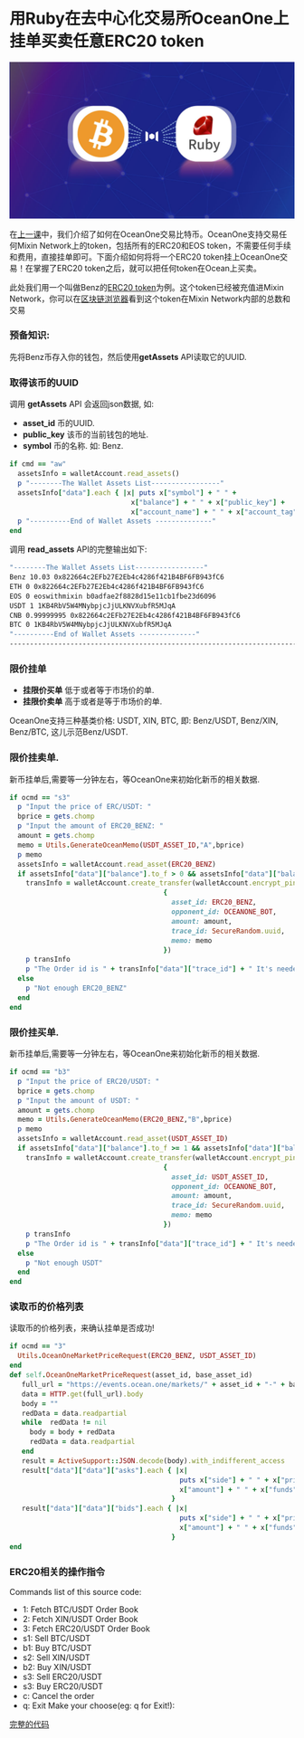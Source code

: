 # 用Ruby在去中心化交易所OceanOne上挂单买卖任意ERC20 token
![](https://github.com/wenewzhang/mixin_labs-ruby-bot/raw/master/ruby-btc.jpg)

在[上一课](https://github.com/wenewzhang/mixin_labs-ruby-bot/blob/master/README5.md)中，我们介绍了如何在OceanOne交易比特币。OceanOne支持交易任何Mixin Network上的token，包括所有的ERC20和EOS token，不需要任何手续和费用，直接挂单即可。下面介绍如何将将一个ERC20 token挂上OceanOne交易！在掌握了ERC20 token之后，就可以把任何token在Ocean上买卖。

此处我们用一个叫做Benz的[ERC20 token](https://etherscan.io/token/0xc409b5696c5f9612e194a582e14c8cd41ecdbc67)为例。这个token已经被充值进Mixin Network，你可以在[区块链浏览器](https://mixin.one/snapshots/2b9c216c-ef60-398d-a42a-eba1b298581d )看到这个token在Mixin Network内部的总数和交易
### 预备知识:
先将Benz币存入你的钱包，然后使用**getAssets** API读取它的UUID.

### 取得该币的UUID
调用 **getAssets** API 会返回json数据, 如:

- **asset_id** 币的UUID.
- **public_key** 该币的当前钱包的地址.
- **symbol**  币的名称. 如: Benz.

```ruby
if cmd == "aw"
  assetsInfo = walletAccount.read_assets()
  p "--------The Wallet Assets List-----------------"
  assetsInfo["data"].each { |x| puts x["symbol"] + " " +
                              x["balance"] + " " + x["public_key"] +
                              x["account_name"] + " " + x["account_tag"]}
  p "----------End of Wallet Assets --------------"
end
```
调用 **read_assets** API的完整输出如下:
```bash
"--------The Wallet Assets List-----------------"
Benz 10.03 0x822664c2EFb27E2Eb4c4286f421B4BF6FB943fC6
ETH 0 0x822664c2EFb27E2Eb4c4286f421B4BF6FB943fC6
EOS 0 eoswithmixin b0adfae2f8828d15e11cb1fbe23d6096
USDT 1 1KB4RbV5W4MNybpjcJjULKNVXubfR5MJqA
CNB 0.99999995 0x822664c2EFb27E2Eb4c4286f421B4BF6FB943fC6
BTC 0 1KB4RbV5W4MNybpjcJjULKNVXubfR5MJqA
"----------End of Wallet Assets --------------"
-------------------------------------------------------------------------
```
### 限价挂单
- **挂限价买单**  低于或者等于市场价的单.
- **挂限价卖单**  高于或者是等于市场价的单.

OceanOne支持三种基类价格: USDT, XIN, BTC, 即: Benz/USDT, Benz/XIN, Benz/BTC, 这儿示范Benz/USDT.

### 限价挂卖单.
新币挂单后,需要等一分钟左右，等OceanOne来初始化新币的相关数据.

```ruby
if ocmd == "s3"
  p "Input the price of ERC/USDT: "
  bprice = gets.chomp
  p "Input the amount of ERC20_BENZ: "
  amount = gets.chomp
  memo = Utils.GenerateOceanMemo(USDT_ASSET_ID,"A",bprice)
  p memo
  assetsInfo = walletAccount.read_asset(ERC20_BENZ)
  if assetsInfo["data"]["balance"].to_f > 0 && assetsInfo["data"]["balance"].to_f >= amount.to_f
    transInfo = walletAccount.create_transfer(walletAccount.encrypt_pin(DEFAULT_PIN),
                                      {
                                        asset_id: ERC20_BENZ,
                                        opponent_id: OCEANONE_BOT,
                                        amount: amount,
                                        trace_id: SecureRandom.uuid,
                                        memo: memo
                                      })
    p transInfo
    p "The Order id is " + transInfo["data"]["trace_id"] + " It's needed by cancel-order!"
  else
    p "Not enough ERC20_BENZ"
  end
end
```

### 限价挂买单.
新币挂单后,需要等一分钟左右，等OceanOne来初始化新币的相关数据.

```ruby
if ocmd == "b3"
  p "Input the price of ERC20/USDT: "
  bprice = gets.chomp
  p "Input the amount of USDT: "
  amount = gets.chomp
  memo = Utils.GenerateOceanMemo(ERC20_BENZ,"B",bprice)
  p memo
  assetsInfo = walletAccount.read_asset(USDT_ASSET_ID)
  if assetsInfo["data"]["balance"].to_f >= 1 && assetsInfo["data"]["balance"].to_f >= amount.to_f
    transInfo = walletAccount.create_transfer(walletAccount.encrypt_pin(DEFAULT_PIN),
                                      {
                                        asset_id: USDT_ASSET_ID,
                                        opponent_id: OCEANONE_BOT,
                                        amount: amount,
                                        trace_id: SecureRandom.uuid,
                                        memo: memo
                                      })
    p transInfo
    p "The Order id is " + transInfo["data"]["trace_id"] + " It's needed by cancel-order!"
  else
    p "Not enough USDT"
  end
end
```
### 读取币的价格列表
读取币的价格列表，来确认挂单是否成功!

```ruby
if ocmd == "3"
  Utils.OceanOneMarketPriceRequest(ERC20_BENZ, USDT_ASSET_ID)
end
def self.OceanOneMarketPriceRequest(asset_id, base_asset_id)
   full_url = "https://events.ocean.one/markets/" + asset_id + "-" + base_asset_id + "/book"
   data = HTTP.get(full_url).body
   body = ""
   redData = data.readpartial
   while  redData != nil
     body = body + redData
     redData = data.readpartial
   end
   result = ActiveSupport::JSON.decode(body).with_indifferent_access
   result["data"]["data"]["asks"].each { |x|
                                          puts x["side"] + " " + x["price"] + " " +
                                          x["amount"] + " " + x["funds"]
                                        }
   result["data"]["data"]["bids"].each { |x|
                                          puts x["side"] + " " + x["price"] + " " +
                                          x["amount"] + " " + x["funds"]
                                        }
end
```
### ERC20相关的操作指令

Commands list of this source code:

- 1: Fetch BTC/USDT Order Book
- 2: Fetch XIN/USDT Order Book
- 3: Fetch ERC20/USDT Order Book
- s1: Sell BTC/USDT
- b1: Buy BTC/USDT
- s2: Sell XIN/USDT
- b2: Buy XIN/USDT
- s3: Sell ERC20/USDT
- s3: Buy ERC20/USDT
- c: Cancel the order
- q: Exit
Make your choose(eg: q for Exit!):

[完整的代码](https://github.com/wenewzhang/mixin_labs-ruby-bot/blob/master/bitcoin_wallet-ruby.rb)
